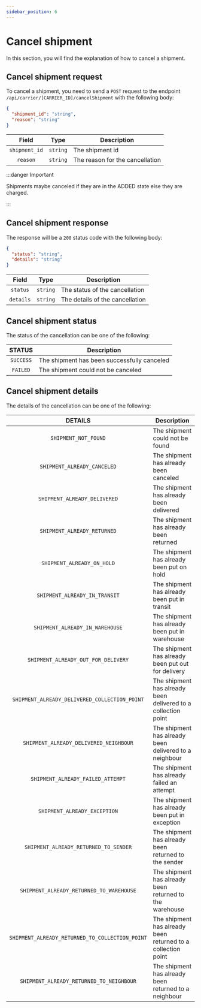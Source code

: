 ```yaml
---
sidebar_position: 6
---
```


# Cancel shipment

In this section, you will find the explanation of how to cancel a shipment.

## Cancel shipment request

To cancel a shipment, you need to send a `POST` request to the endpoint `/api/carrier/[CARRIER_ID]/cancelShipment` with the following body:

```json
{
  "shipment_id": "string",
  "reason": "string"
}
```

| Field | Type | Description |
|:---:|---|---|
| ``shipment_id`` | ``string`` | The shipment id |
| ``reason`` | ``string`` | The reason for the cancellation |

:::danger Important

Shipments maybe canceled if they are in the ADDED state else they are charged.

:::

## Cancel shipment response

The response will be a `200` status code with the following body:

```json
{
  "status": "string",
  "details": "string"
}
```

| Field | Type | Description |
|:---:|---|---|
| ``status`` | ``string`` | The status of the cancellation |
| ``details`` | ``string`` | The details of the cancellation |

## Cancel shipment status

The status of the cancellation can be one of the following:

| STATUS | Description |
|:---:|---|
| ``SUCCESS`` | The shipment has been successfully canceled |
| ``FAILED`` | The shipment could not be canceled |

## Cancel shipment details

The details of the cancellation can be one of the following:

| DETAILS | Description |
|:---:|---|
| ``SHIPMENT_NOT_FOUND`` | The shipment could not be found |
| ``SHIPMENT_ALREADY_CANCELED`` | The shipment has already been canceled |
| ``SHIPMENT_ALREADY_DELIVERED`` | The shipment has already been delivered |
| ``SHIPMENT_ALREADY_RETURNED`` | The shipment has already been returned |
| ``SHIPMENT_ALREADY_ON_HOLD`` | The shipment has already been put on hold |
| ``SHIPMENT_ALREADY_IN_TRANSIT`` | The shipment has already been put in transit |
| ``SHIPMENT_ALREADY_IN_WAREHOUSE`` | The shipment has already been put in warehouse |
| ``SHIPMENT_ALREADY_OUT_FOR_DELIVERY`` | The shipment has already been put out for delivery |
| ``SHIPMENT_ALREADY_DELIVERED_COLLECTION_POINT`` | The shipment has already been delivered to a collection point |
| ``SHIPMENT_ALREADY_DELIVERED_NEIGHBOUR`` | The shipment has already been delivered to a neighbour |
| ``SHIPMENT_ALREADY_FAILED_ATTEMPT`` | The shipment has already failed an attempt |
| ``SHIPMENT_ALREADY_EXCEPTION`` | The shipment has already been put in exception |
| ``SHIPMENT_ALREADY_RETURNED_TO_SENDER`` | The shipment has already been returned to the sender |
| ``SHIPMENT_ALREADY_RETURNED_TO_WAREHOUSE`` | The shipment has already been returned to the warehouse |
| ``SHIPMENT_ALREADY_RETURNED_TO_COLLECTION_POINT`` | The shipment has already been returned to a collection point |
| ``SHIPMENT_ALREADY_RETURNED_TO_NEIGHBOUR`` | The shipment has already been returned to a neighbour |
